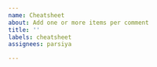 ```yaml
---
name: Cheatsheet
about: Add one or more items per comment
title: ''
labels: cheatsheet
assignees: parsiya

---
```



